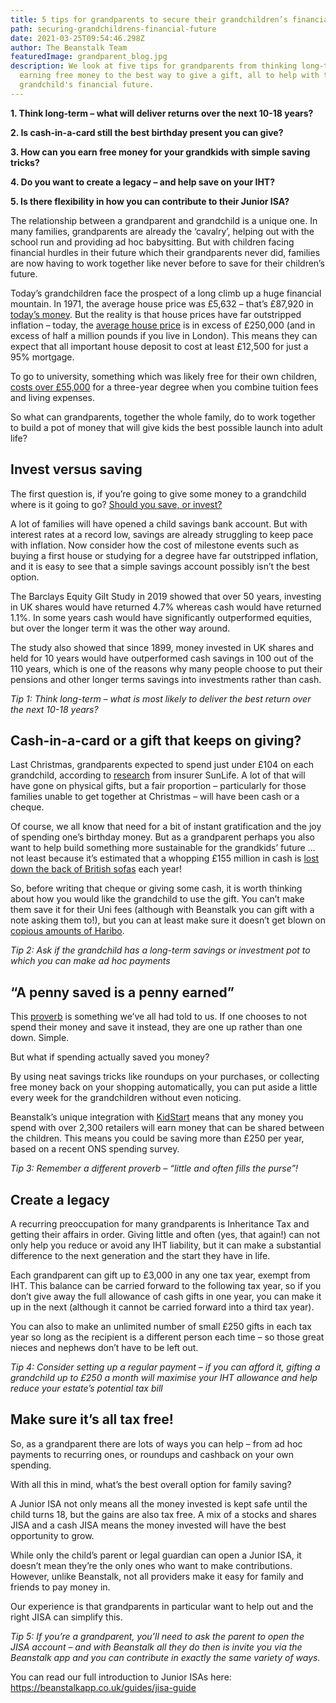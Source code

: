```yaml
---
title: 5 tips for grandparents to secure their grandchildren’s financial future
path: securing-grandchildrens-financial-future
date: 2021-03-25T09:54:46.298Z
author: The Beanstalk Team
featuredImage: grandparent_blog.jpg
description: We look at five tips for grandparents from thinking long-term to
  earning free money to the best way to give a gift, all to help with their
  grandchild's financial future.
---
```

**1. Think long-term – what will deliver returns over the next 10-18 years?**

**2. Is cash-in-a-card still the best birthday present you can give?**

**3. How can you earn free money for your grandkids with simple saving tricks?**

**4. Do you want to create a legacy – and help save on your IHT?**

**5. Is there flexibility in how you can contribute to their Junior ISA?**

The relationship between a grandparent and grandchild is a unique one. In many families, grandparents are already the ‘cavalry’, helping out with the school run and providing ad hoc babysitting. But with children facing financial hurdles in their future which their grandparents never did, families are now having to work together like never before to save for their children’s future.

Today’s grandchildren face the prospect of a long climb up a huge financial mountain. In 1971, the average house price was £5,632 – that’s £87,920 in [today’s money](https://www.thisismoney.co.uk/money/bills/article-1633409/Historic-inflation-calculator-value-money-changed-1900.html). But the reality is that house prices have far outstripped inflation – today, the [average house price](https://propertydata.co.uk/charts/house-prices) is in excess of £250,000 (and in excess of half a million pounds if you live in London). This means they can expect that all important house deposit to cost at least £12,500 for just a 95% mortgage. 

To go to university, something which was likely free for their own children, [costs over £55,000](https://www.savethestudent.org/student-finance/university-study-cost.html) for a three-year degree when you combine tuition fees and living expenses.

So what can grandparents, together the whole family, do to work together to build a pot of money that will give kids the best possible launch into adult life?

## Invest versus saving

The first question is, if you’re going to give some money to a grandchild where is it going to go?  [Should you save, or invest?](https://beanstalkapp.co.uk/articles/saving-vs-investing)

A lot of families will have opened a child savings bank account. But with interest rates at a record low, savings are already struggling to keep pace with inflation. Now consider how the cost of milestone events such as buying a first house or studying for a degree have far outstripped inflation, and it is easy to see that a simple savings account possibly isn’t the best option.

The Barclays Equity Gilt Study in 2019 showed that over 50 years, investing in UK shares would have returned 4.7% whereas cash would have returned 1.1%. In some years cash would have significantly outperformed equities, but over the longer term it was the other way around.

The study also showed that since 1899, money invested in UK shares and held for 10 years would have outperformed cash savings in 100 out of the 110 years, which is one of the reasons why many people choose to put their pensions and other longer terms savings into investments rather than cash.

*Tip 1: Think long-term – what is most likely to deliver the best return over the next 10-18 years?* 

## Cash-in-a-card or a gift that keeps on giving?

Last Christmas, grandparents expected to spend just under £104 on each grandchild, according to [research](https://www.thisismoney.co.uk/money/pensions/article-8962585/Christmas-shopping-Grandparents-set-spend-104-grandchild.html) from insurer SunLife. A lot of that will have gone on physical gifts, but a fair proportion – particularly for those families unable to get together at Christmas – will have been cash or a cheque. 

Of course, we all know that need for a bit of instant gratification and the joy of spending one’s birthday money. But as a grandparent perhaps you also want to help build something more sustainable for the grandkids’ future … not least because it’s estimated that a whopping £155 million in cash is [lost down the back of British sofas](https://www.distinctivechesterfields.com/blog/an-estimated-155-million-lost-down-the-back-of-british-sofas-each-year/) each year!

So, before writing that cheque or giving some cash, it is worth thinking about how you would like the grandchild to use the gift. You can’t make them save it for their Uni fees (although with Beanstalk you can gift with a note asking them to!), but you can at least make sure it doesn’t get blown on [copious amounts of Haribo](https://www.telegraph.co.uk/finance/newsbysector/retailandconsumer/8393779/Haribo-sweet-company-enjoys-sales-with-a-sugary-coating.html).

*Tip 2: Ask if the grandchild has a long-term savings or investment pot to which you can make ad hoc payments*

## “A penny saved is a penny earned”

This [proverb](https://poemanalysis.com/glossary/a-penny-saved-is-a-penny-earned/) is something we’ve all had told to us. If one chooses to not spend their money and save it instead, they are one up rather than one down. Simple.

But what if spending actually saved you money? 

By using neat savings tricks like roundups on your purchases, or collecting free money back on your shopping automatically, you can put aside a little every week for the grandchildren without even noticing.

Beanstalk’s unique integration with [KidStart](https://www.kidstart.co.uk/) means that any money you spend with over 2,300 retailers will earn money that can be shared between the children. This means you could be saving more than £250 per year, based on a recent ONS spending survey.

*Tip 3: Remember a different proverb – “little and often fills the purse”!*

## Create a legacy

A recurring preoccupation for many grandparents is Inheritance Tax and getting their affairs in order. Giving little and often (yes, that again!) can not only help you reduce or avoid any IHT liability, but it can make a substantial difference to the next generation and the start they have in life.

Each grandparent can gift up to £3,000 in any one tax year, exempt from IHT. This balance can be carried forward to the following tax year, so if you don’t give away the full allowance of cash gifts in one year, you can make it up in the next (although it cannot be carried forward into a third tax year).

You can also to make an unlimited number of small £250 gifts in each tax year so long as the recipient is a different person each time – so those great nieces and nephews don’t have to be left out.

*Tip 4: Consider setting up a regular payment – if you can afford it, gifting a grandchild up to £250 a month will maximise your IHT allowance and help reduce your estate’s potential tax bill*

## Make sure it’s all tax free!

So, as a grandparent there are lots of ways you can help – from ad hoc payments to recurring ones, or roundups and cashback on your own spending.

With all this in mind, what’s the best overall option for family saving? 

A Junior ISA not only means all the money invested is kept safe until the child turns 18, but the gains are also tax free. A mix of a stocks and shares JISA and a cash JISA means the money invested will have the best opportunity to grow.

While only the child’s parent or legal guardian can open a Junior ISA, it doesn’t mean they’re the only ones who want to make contributions. However, unlike Beanstalk, not all providers make it easy for family and friends to pay money in.

Our experience is that grandparents in particular want to help out and the right JISA can simplify this. 

*Tip 5: If you’re a grandparent, you’ll need to ask the parent to open the JISA account – and with Beanstalk all they do then is invite you via the Beanstalk app and you can contribute in exactly the same variety of ways.* 

You can read our full introduction to Junior ISAs here: <https://beanstalkapp.co.uk/guides/jisa-guide>